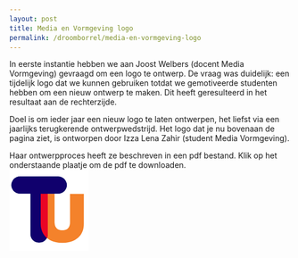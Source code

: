 ```yaml
---
layout: post
title: Media en Vormgeving logo
permalink: /droomborrel/media-en-vormgeving-logo
---
```


In eerste instantie hebben we aan Joost Welbers (docent Media Vormgeving) gevraagd om een logo te ontwerp.
De vraag was duidelijk: een tijdelijk logo dat we kunnen gebruiken totdat we gemotiveerde studenten hebben om een nieuw ontwerp te maken.
Dit heeft geresulteerd in het resultaat aan de rechterzijde.

Doel is om ieder jaar een nieuw logo te laten ontwerpen, het liefst via een jaarlijks terugkerende ontwerpwedstrijd.
Het logo dat je nu bovenaan de pagina ziet, is ontworpen door Izza Lena Zahir (student Media Vormgeving).

Haar ontwerpproces heeft ze beschreven in een pdf bestand. Klik op het onderstaande plaatje om de pdf te downloaden.
<br>
<a href="https://linkjehierendaar.com/" target="_blank">
<img src="/assets/mainimages/logo21-nobg.png">
</a>